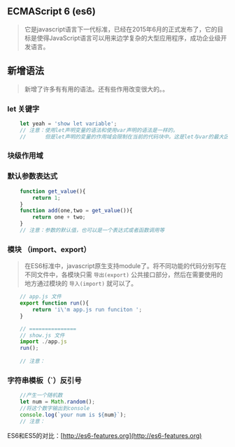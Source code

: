 ## ECMAScript 6 (es6)
> 它是javascript语言下一代标准，已经在2015年6月的正式发布了，它的目标是使得JavaScript语言可以用来边学复杂的大型应用程序，成功企业级开发语言。

## 新增语法
> 新增了许多有有用的语法。还有些作用改变很大的。。
### let 关键字
```JavaScript
	let yeah = 'show let variable';
	// 注意：使用let声明变量的语法和使用var声明的语法是一样的。
	//      但是let声明的变量的作用域会限制在当前的代码块中。这是let与var的最大区别。
```

### 块级作用域 
### 默认参数表达式
```JavaScript
	function get_value(){
		return 1;
	}
	function add(one,two = get_value()){
		return one + two;
	}
	// 注意：参数的默认值，也可以是一个表达式或者函数调用等
```

### 模块 （import、export）
> 在ES6标准中，javascript原生支持module了。将不同功能的代码分别写在不同文件中，各模块只需 `导出(export)` 公共接口部分，然后在需要使用的地方通过模块的 `导入(import)` 就可以了。

```JavaScript
	// app.js 文件
	export function run(){
		return 'i\'m app.js run funciton ';
	}

	// ===============
	// show.js 文件
	import ./app.js
	run();
	
	// 注意：
```

### 字符串模板（`）反引号
```JavaScript
	//产生一个随机数
	let num = Math.random();
	//将这个数字输出到console
	console.log(`your num is ${num}`);
	// 注意：
```


ES6和ES5的对比：[http://es6-features.org](http://es6-features.org) 
